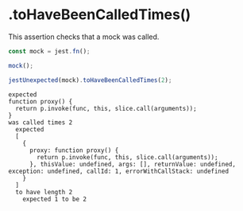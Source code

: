 # .toHaveBeenCalledTimes()

This assertion checks that a mock was called.

```js
const mock = jest.fn();

mock();

jestUnexpected(mock).toHaveBeenCalledTimes(2);
```

```output
expected
function proxy() {
  return p.invoke(func, this, slice.call(arguments));
}
was called times 2
  expected
  [
    {
      proxy: function proxy() {
        return p.invoke(func, this, slice.call(arguments));
      }, thisValue: undefined, args: [], returnValue: undefined, exception: undefined, callId: 1, errorWithCallStack: undefined
    }
  ]
  to have length 2
    expected 1 to be 2
```
